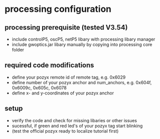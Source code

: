 # processing configuration

## processing prerequisite (tested V3.54)
- include controlP5, oscP5, netP5 libary with processing libary manager
- include gwoptics.jar libary manually by copying into processing core folder

## required code modifications
- define your pozyx remote id of remote tag, e.g. 0x6029
- define number of your pozyx anchor and num_anchors, e.g. 0x604f, 0x6009c, 0x605c, 0x6078 
- define x- and y-coordinates of your pozyx anchor

## setup
- verify the code and check for missing libaries or other issues
- sucessful, if green and red led's of your pozyx tag start blinking
- (test the official pozyx ready to localize tutorial first)


